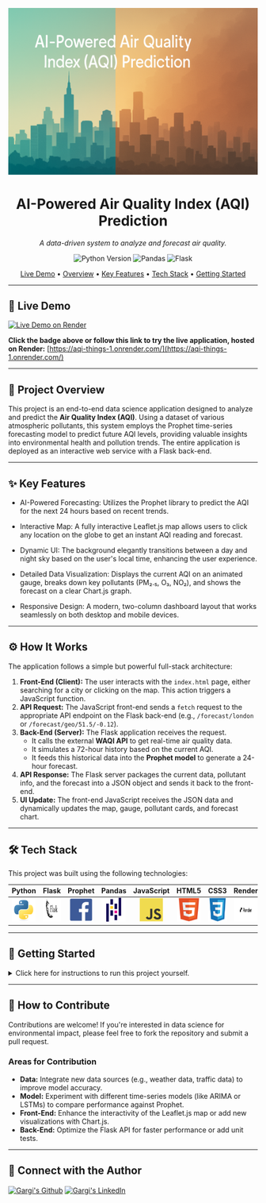 <p align="center">
  <img src="https://github.com/Gargi016/AQI-things/raw/main/docs/images/Project%20banner.png" alt="Project Banner">
</p>

<h1 align="center">AI-Powered Air Quality Index (AQI) Prediction</h1>
<p align="center">
  <i>A data-driven system to analyze and forecast air quality.</i>
</p>

<p align="center">
    <img src="https://img.shields.io/badge/Python-3.9-3776AB?style=for-the-badge&logo=python&logoColor=white" alt="Python Version">
    <img src="https://img.shields.io/badge/Pandas-150458?style=for-the-badge&logo=pandas&logoColor=white" alt="Pandas">
    <img src="https://img.shields.io/badge/Flask-000000?style=for-the-badge&logo=flask&logoColor=white" alt="Flask">
</p>

<p align="center">
  <a href="#-live-demo">Live Demo</a> •
  <a href="#-project-overview">Overview</a> •
  <a href="#-key-features">Key Features</a> •
  <a href="#-tech-stack">Tech Stack</a> •
  <a href="#-getting-started">Getting Started</a>
</p>

---

## 🚀 Live Demo

[![Live Demo on Render](https://img.shields.io/badge/Live_Demo-Render-brightgreen?style=for-the-badge&logo=render)](https://aqi-things-1.onrender.com/)

**Click the badge above or follow this link to try the live application, hosted on Render:** [https://aqi-things-1.onrender.com/](https://aqi-things-1.onrender.com/)

---

## 📖 Project Overview

This project is an end-to-end data science application designed to analyze and predict the **Air Quality Index (AQI)**. Using a dataset of various atmospheric pollutants, this system employs the Prophet time-series forecasting model to predict future AQI levels, providing valuable insights into environmental health and pollution trends. The entire application is deployed as an interactive web service with a Flask back-end.

---

## ✨ Key Features

-  AI-Powered Forecasting: Utilizes the Prophet library to predict the AQI for the next 24 hours based on recent trends.

-  Interactive Map: A fully interactive Leaflet.js map allows users to click any location on the globe to get an instant AQI reading and forecast.

-  Dynamic UI: The background elegantly transitions between a day and night sky based on the user's local time, enhancing the user experience.

-  Detailed Data Visualization: Displays the current AQI on an animated gauge, breaks down key pollutants (PM₂.₅, O₃, NO₂), and shows the forecast on a clear Chart.js graph.

-  Responsive Design: A modern, two-column dashboard layout that works seamlessly on both desktop and mobile devices.



---
## ⚙️ How It Works

The application follows a simple but powerful full-stack architecture:

1.  **Front-End (Client):** The user interacts with the `index.html` page, either searching for a city or clicking on the map. This action triggers a JavaScript function.
2.  **API Request:** The JavaScript front-end sends a `fetch` request to the appropriate API endpoint on the Flask back-end (e.g., `/forecast/london` or `/forecast/geo/51.5/-0.12`).
3.  **Back-End (Server):** The Flask application receives the request.
    * It calls the external **WAQI API** to get real-time air quality data.
    * It simulates a 72-hour history based on the current AQI.
    * It feeds this historical data into the **Prophet model** to generate a 24-hour forecast.
4.  **API Response:** The Flask server packages the current data, pollutant info, and the forecast into a JSON object and sends it back to the front-end.
5.  **UI Update:** The front-end JavaScript receives the JSON data and dynamically updates the map, gauge, pollutant cards, and forecast chart.

---


## 🛠️ Tech Stack

This project was built using the following technologies:

| Python | Flask | Prophet | Pandas | JavaScript | HTML5 | CSS3 | Render |
| :---: | :---: | :---: | :---: | :---: | :---: | :---: | :---: |
| <img src="https://raw.githubusercontent.com/devicons/devicon/master/icons/python/python-original.svg" alt="python" width="48" height="48"/> | <img src="https://github.com/Gargi016/AQI-things/raw/main/docs/images/flask.jpeg" alt="flask" width="48" height="48"/> | <img src="https://raw.githubusercontent.com/devicons/devicon/master/icons/facebook/facebook-original.svg" alt="prophet" width="48" height="48"/> | <img src="https://raw.githubusercontent.com/devicons/devicon/master/icons/pandas/pandas-original.svg" alt="pandas" width="48" height="48"/> | <img src="https://raw.githubusercontent.com/devicons/devicon/master/icons/javascript/javascript-original.svg" alt="javascript" width="48" height="48"/> | <img src="https://raw.githubusercontent.com/devicons/devicon/master/icons/html5/html5-original.svg" alt="html5" width="48" height="48"/> | <img src="https://raw.githubusercontent.com/devicons/devicon/master/icons/css3/css3-original.svg" alt="css3" width="48" height="48"/> | <img src="https://github.com/Gargi016/AQI-things/raw/main/docs/images/render.jpeg" alt="render" width="48" height="48"/> |

---

## 🚀 Getting Started

<details>
<summary>Click here for instructions to run this project yourself.</summary>

1.  **Clone the Repository**
    ```bash
    git clone [https://github.com/Gargi016/AQI-things.git](https://github.com/Gargi016/AQI-things.git)
    cd AQI-things
    ```

2.  **Install Dependencies**
    ```bash
    pip install -r requirements.txt
    ```

3.  **Explore the Analysis**
    Open and run the Jupyter notebooks (`.ipynb` files) in the repository to see the full data analysis and model training process.

</details>

---

## 🤝 How to Contribute

Contributions are welcome! If you're interested in data science for environmental impact, please feel free to fork the repository and submit a pull request.

### Areas for Contribution
* **Data:** Integrate new data sources (e.g., weather data, traffic data) to improve model accuracy.
* **Model:** Experiment with different time-series models (like ARIMA or LSTMs) to compare performance against Prophet.
* **Front-End:** Enhance the interactivity of the Leaflet.js map or add new visualizations with Chart.js.
* **Back-End:** Optimize the Flask API for faster performance or add unit tests.

---

## 🔗 Connect with the Author

<p align="left">
<a href="https://github.com/Gargi016" target="blank"><img align="center" src="https://raw.githubusercontent.com/rahuldkjain/github-profile-readme-generator/master/src/images/icons/Social/github.svg" alt="Gargi's Github" height="30" width="40" /></a>
<a href="http://www.linkedin.com/in/gargi-das-0026b331a" target="blank"><img align="center" src="https://raw.githubusercontent.com/rahuldkjain/github-profile-readme-generator/master/src/images/icons/Social/linked-in-alt.svg" alt="Gargi's LinkedIn" height="30" width="40" /></a>
</p>
